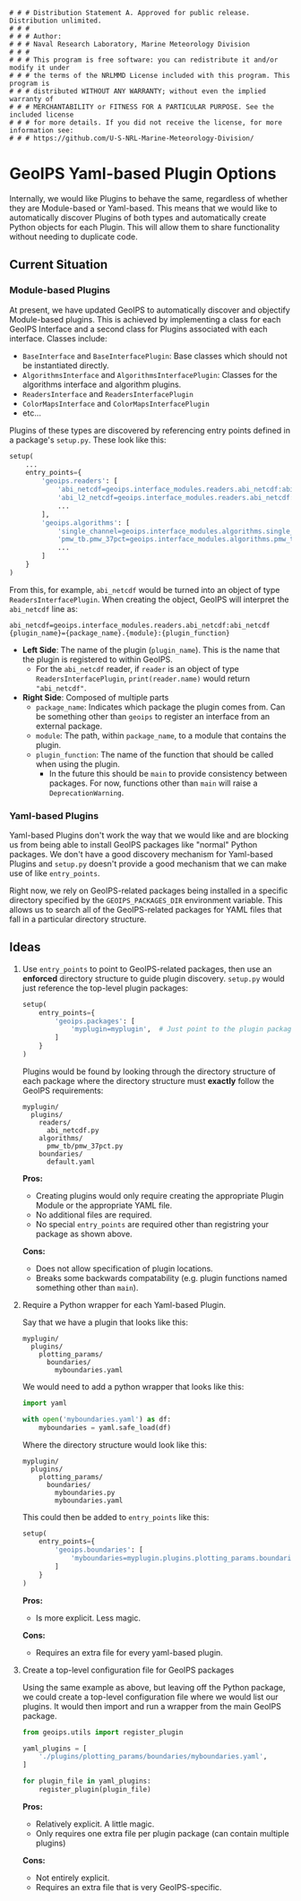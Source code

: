    # # # Distribution Statement A. Approved for public release. Distribution unlimited.
    # # #
    # # # Author:
    # # # Naval Research Laboratory, Marine Meteorology Division
    # # #
    # # # This program is free software: you can redistribute it and/or modify it under
    # # # the terms of the NRLMMD License included with this program. This program is
    # # # distributed WITHOUT ANY WARRANTY; without even the implied warranty of
    # # # MERCHANTABILITY or FITNESS FOR A PARTICULAR PURPOSE. See the included license
    # # # for more details. If you did not receive the license, for more information see:
    # # # https://github.com/U-S-NRL-Marine-Meteorology-Division/

# GeoIPS Yaml-based Plugin Options
Internally, we would like Plugins to behave the same, regardless of whether they are Module-based or Yaml-based. This
means that we would like to automatically discover Plugins of both types and automatically create Python objects for
each Plugin. This will allow them to share functionality without needing to duplicate code.

## Current Situation

### Module-based Plugins
At present, we have updated GeoIPS to automatically discover and objectify Module-based plugins. This is achieved by
implementing a class for each GeoIPS Interface and a second class for Plugins associated with each interface. Classes
include:
- `BaseInterface` and `BaseInterfacePlugin`: Base classes which should not be instantiated directly.
- `AlgorithmsInterface` and `AlgorithmsInterfacePlugin`: Classes for the algorithms interface and algorithm plugins.
- `ReadersInterface` and `ReadersInterfacePlugin`
- `ColorMapsInterface` and `ColorMapsInterfacePlugin`
- etc...

Plugins of these types are discovered by referencing entry points defined in a package's `setup.py`. These look like
this:
```python
setup(
    ...
    entry_points={
        'geoips.readers': [
            'abi_netcdf=geoips.interface_modules.readers.abi_netcdf:abi_netcdf',
            'abi_l2_netcdf=geoips.interface_modules.readers.abi_netcdf:abi_l2_netcdf',
            ...
        ],
        'geoips.algorithms': [
            'single_channel=geoips.interface_modules.algorithms.single_channel:single_channel',
            'pmw_tb.pmw_37pct=geoips.interface_modules.algorithms.pmw_tb.pmw_37pct:pmw_37pct',
            ...
        ]
    }
)
```

From this, for example, `abi_netcdf` would be turned into an object of type `ReadersInterfacePlugin`. When creating the
object, GeoIPS will interpret the `abi_netcdf` line as:
```
abi_netcdf=geoips.interface_modules.readers.abi_netcdf:abi_netcdf
{plugin_name}={package_name}.{module}:{plugin_function}
```
- **Left Side**: The name of the plugin (`plugin_name`). This is the name that the plugin is registered to within GeoIPS.
  - For the `abi_netcdf` reader, if `reader` is an object of type `ReadersInterfacePlugin`, `print(reader.name)` would
    return `"abi_netcdf"`.
- **Right Side**: Composed of multiple parts
  - `package_name`: Indicates which package the plugin comes from. Can be something other than `geoips` to register an
    interface from an external package.
  - `module`: The path, within `package_name`, to a module that contains the plugin.
  - `plugin_function`: The name of the function that should be called when using the plugin.
    - In the future this should be `main` to provide consistency between packages. For now, functions other than `main`
      will raise a `DeprecationWarning`.

### Yaml-based Plugins
Yaml-based Plugins don't work the way that we would like and are blocking us from being able to install
GeoIPS packages like "normal" Python packages. We don't have a good discovery mechanism for Yaml-based Plugins and
`setup.py` doesn't provide a good mechanism that we can make use of like `entry_points`.

Right now, we rely on GeoIPS-related packages being installed in a specific directory specified by the
`GEOIPS_PACKAGES_DIR` environment variable. This allows us to search all of the GeoIPS-related packages for YAML files
that fall in a particular directory structure.

## Ideas
1. Use `entry_points` to point to GeoIPS-related packages, then use an **enforced** directory structure to guide plugin
   discovery. `setup.py` would just reference the top-level plugin packages:
   ```python
   setup(
       entry_points={
           'geoips.packages': [
               'myplugin=myplugin',  # Just point to the plugin package
           ]
       }
   )
   ```
   Plugins would be found by looking through the directory structure of each package where the directory structure must
   **exactly** follow the GeoIPS requirements:
   ```
   myplugin/
     plugins/
       readers/
         abi_netcdf.py
       algorithms/
         pmw_tb/pmw_37pct.py
       boundaries/
         default.yaml
    ```

    **Pros:**
    - Creating plugins would only require creating the appropriate Plugin Module or the appropriate YAML file.
    - No additional files are required.
    - No special `entry_points` are required other than registring your package as shown above.

    **Cons:**
    - Does not allow specification of plugin locations.
    - Breaks some backwards compatability (e.g. plugin functions named something other than `main`).

2. Require a Python wrapper for each Yaml-based Plugin.

   Say that we have a plugin that looks like this:
   ```
   myplugin/
     plugins/
       plotting_params/
         boundaries/
           myboundaries.yaml
   ```
   We would need to add a python wrapper that looks like this:
   ```python
   import yaml

   with open('myboundaries.yaml') as df:
       myboundaries = yaml.safe_load(df)
   ```
   Where the directory structure would look like this:
   ```
   myplugin/
     plugins/
       plotting_params/
         boundaries/
           myboundaries.py
           myboundaries.yaml
   ```
   This could then be added to `entry_points` like this:
   ```python
   setup(
       entry_points={
           'geoips.boundaries': [
               'myboundaries=myplugin.plugins.plotting_params.boundaries.myboundaries:myboundaries',
           ]
       }
   )
   ```

   **Pros:**
   - Is more explicit. Less magic.

   **Cons:**
   - Requires an extra file for every yaml-based plugin.

3. Create a top-level configuration file for GeoIPS packages

   Using the same example as above, but leaving off the Python package, we could create a top-level configuration file
   where we would list our plugins. It would then import and run a wrapper from the main GeoIPS package.

   ```python
   from geoips.utils import register_plugin

   yaml_plugins = [
       './plugins/plotting_params/boundaries/myboundaries.yaml',
   ]

   for plugin_file in yaml_plugins:
       register_plugin(plugin_file)
   ```


   **Pros:**
   - Relatively explicit. A little magic.
   - Only requires one extra file per plugin package (can contain multiple plugins)

   **Cons:**
   - Not entirely explicit.
   - Requires an extra file that is very GeoIPS-specific.